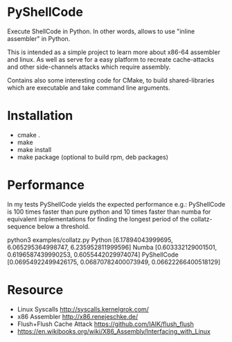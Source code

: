 # PyShellCode

Execute ShellCode in Python.
In other words, allows to use "inline assembler" in Python.

This is intended as a simple project to learn more about x86-64 assembler and linux.
As well as serve for a easy platform to recreate cache-attacks and other side-channels attacks which require assembly.

Contains also some interesting code for CMake, to build shared-libraries which are executable and take command line arguments.


# Installation

  * cmake .
  * make
  * make install
  * make package (optional to build rpm, deb packages)


# Performance

In my tests PyShellCode yields the expected performance e.g.:
PyShellCode is 100 times faster than pure python and 10 times faster than numba
for equivalent implementations for finding the longest period of the collatz-sequence below a threshold.

python3 examples/collatz.py
Python [6.17894043999695, 6.065295364998747, 6.235952811999596]
Numba [0.603332129001501, 0.6196587439990253, 0.6055442029974074]
PyShellCode [0.06954922499426175, 0.06870782400073949, 0.06622266400518129]


# Resource

  * Linux Syscalls http://syscalls.kernelgrok.com/
  * x86 Assembler http://x86.renejeschke.de/
  * Flush+Flush Cache Attack https://github.com/IAIK/flush_flush
  * https://en.wikibooks.org/wiki/X86_Assembly/Interfacing_with_Linux
